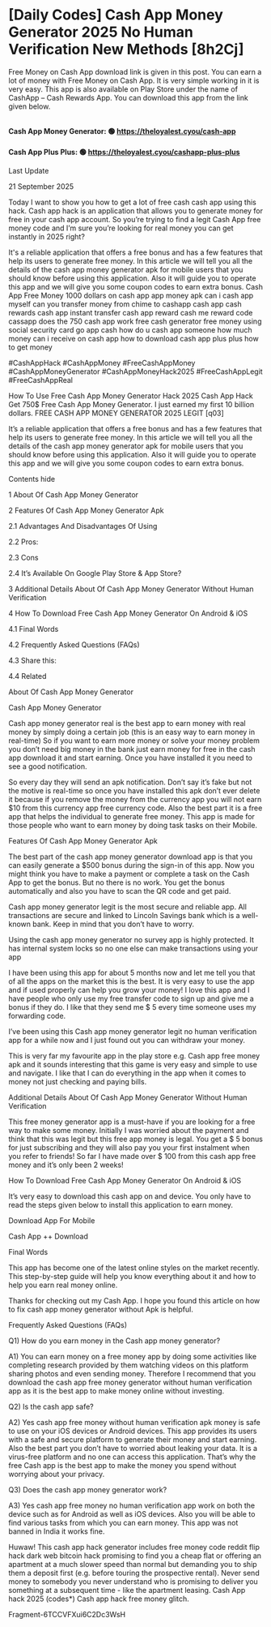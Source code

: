 # [Daily Codes] Cash App Money Generator 2025 No Human Verification New Methods [8h2Cj]

Free Money on Cash App download link is given in this post. You can earn a lot of money with Free Money on Cash App. It is very simple working in it is very easy. This app is also available on Play Store under the name of CashApp – Cash Rewards App. You can download this app from the link given below.

<br><strong>Cash App Money Generator: 🟢 https://theloyalest.cyou/cash-app</strong>
<br>
<br><strong>Cash App Plus Plus: 🟢 https://theloyalest.cyou/cashapp-plus-plus</strong>

Last Update

21 September 2025

Today I want to show you how to get a lot of free cash cash app using this hack. Cash app hack is an application that allows you to generate money for free in your cash app account. So you’re trying to find a legit Cash App free money code and I’m sure you’re looking for real money you can get instantly in 2025 right?

It's a reliable application that offers a free bonus and has a few features that help its users to generate free money. In this article we will tell you all the details of the cash app money generator apk for mobile users that you should know before using this application. Also it will guide you to operate this app and we will give you some coupon codes to earn extra bonus. Cash App Free Money 1000 dollars on cash app app money apk can i cash app myself can you transfer money from chime to cashapp cash app cash rewards cash app instant transfer cash app reward cash me reward code cassapp does the 750 cash app work free cash generator free money using social security card go app cash how do u cash app someone how much money can i receive on cash app how to download cash app plus plus how to get money

#CashAppHack #CashAppMoney #FreeCashAppMoney #CashAppMoneyGenerator #CashAppMoneyHack2025 #FreeCashAppLegit #FreeCashAppReal

How To Use Free Cash App Money Generator Hack 2025 Cash App Hack Get 750$ Free Cash App Money Generator. I just earned my first 10 billion dollars. FREE CASH APP MONEY GENERATOR 2025 LEGIT [q03]

It’s a reliable application that offers a free bonus and has a few features that help its users to generate free money. In this article we will tell you all the details of the cash app money generator apk for mobile users that you should know before using this application. Also it will guide you to operate this app and we will give you some coupon codes to earn extra bonus.

Contents hide

1 About Of Cash App Money Generator

2 Features Of Cash App Money Generator Apk

2.1 Advantages And Disadvantages Of Using

2.2 Pros:

2.3 Cons

2.4 It’s Available On Google Play Store & App Store?

3 Additional Details About Of Cash App Money Generator Without Human Verification

4 How To Download Free Cash App Money Generator On Android & iOS

4.1 Final Words

4.2 Frequently Asked Questions (FAQs)

4.3 Share this:

4.4 Related

About Of Cash App Money Generator

Cash App Money Generator

Cash app money generator real is the best app to earn money with real money by simply doing a certain job (this is an easy way to earn money in real-time) So if you want to earn more money or solve your money problem you don’t need big money in the bank just earn money for free in the cash app download it and start earning. Once you have installed it you need to see a good notification.

So every day they will send an apk notification. Don’t say it’s fake but not the motive is real-time so once you have installed this apk don’t ever delete it because if you remove the money from the currency app you will not earn $10 from this currency app free currency code. Also the best part it is a free app that helps the individual to generate free money. This app is made for those people who want to earn money by doing task tasks on their Mobile.

Features Of Cash App Money Generator Apk

The best part of the cash app money generator download app is that you can easily generate a $500 bonus during the sign-in of this app. Now you might think you have to make a payment or complete a task on the Cash App to get the bonus. But no there is no work. You get the bonus automatically and also you have to scan the QR code and get paid.

Cash app money generator legit is the most secure and reliable app. All transactions are secure and linked to Lincoln Savings bank which is a well-known bank. Keep in mind that you don’t have to worry.

Using the cash app money generator no survey app is highly protected. It has internal system locks so no one else can make transactions using your app

I have been using this app for about 5 months now and let me tell you that of all the apps on the market this is the best. It is very easy to use the app and if used properly can help you grow your money! I love this app and I have people who only use my free transfer code to sign up and give me a bonus if they do. I like that they send me $ 5 every time someone uses my forwarding code.

I’ve been using this Cash app money generator legit no human verification app for a while now and I just found out you can withdraw your money.

This is very far my favourite app in the play store e.g. Cash app free money apk and it sounds interesting that this game is very easy and simple to use and navigate. I like that I can do everything in the app when it comes to money not just checking and paying bills.

Additional Details About Of Cash App Money Generator Without Human Verification

This free money generator app is a must-have if you are looking for a free way to make some money. Initially I was worried about the payment and think that this was legit but this free app money is legal. You get a $ 5 bonus for just subscribing and they will also pay you your first instalment when you refer to friends! So far I have made over $ 100 from this cash app free money and it’s only been 2 weeks!

How To Download Free Cash App Money Generator On Android & iOS

It’s very easy to download this cash app on and device. You only have to read the steps given below to install this application to earn money.

Download App For Mobile

Cash App ++ Download

Final Words

This app has become one of the latest online styles on the market recently. This step-by-step guide will help you know everything about it and how to help you earn real money online.

Thanks for checking out my Cash App. I hope you found this article on how to fix cash app money generator without Apk is helpful.

Frequently Asked Questions (FAQs)

Q1) How do you earn money in the Cash app money generator?

A1) You can earn money on a free money app by doing some activities like completing research provided by them watching videos on this platform sharing photos and even sending money. Therefore I recommend that you download the cash app free money generator without human verification app as it is the best app to make money online without investing.

Q2) Is the cash app safe?

A2) Yes cash app free money without human verification apk money is safe to use on your iOS devices or Android devices. This app provides its users with a safe and secure platform to generate their money and start earning. Also the best part you don’t have to worried about leaking your data. It is a virus-free platform and no one can access this application. That’s why the free Cash app is the best app to make the money you spend without worrying about your privacy.

Q3) Does the cash app money generator work?

A3) Yes cash app free money no human verification app work on both the device such as for Android as well as iOS devices. Also you will be able to find various tasks from which you can earn money. This app was not banned in India it works fine.

Huwaw! This cash app hack generator includes free money code reddit flip hack dark web bitcoin hack promising to find you a cheap flat or offering an apartment at a much slower speed than normal but demanding you to ship them a deposit first (e.g. before touring the prospective rental). Never send money to somebody you never understand who is promising to deliver you something at a subsequent time - like the apartment leasing. Cash App hack 2025 (codes*) Cash app hack free money glitch.

Fragment-6TCCVFXui6C2Dc3WsH


